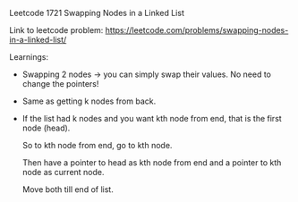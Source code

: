 Leetcode 1721 Swapping Nodes in a Linked List

Link to leetcode problem: https://leetcode.com/problems/swapping-nodes-in-a-linked-list/

Learnings:

- Swapping 2 nodes → you can simply swap their values. No need to change the pointers!
- Same as getting k nodes from back.
- If the list had k nodes and you want kth node from end, that is the first node (head). 
  
  So to kth node from end, go to kth node. 

  Then have a pointer to head as kth node from end
  and a pointer to kth node as current node.

  Move both till end of list.
